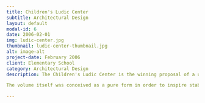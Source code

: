```yaml
---
title: Children's Ludic Center
subtitle: Architectural Design
layout: default
modal-id: 6
date: 2006-02-01
img: ludic-center.jpg
thumbnail: ludic-center-thumbnail.jpg
alt: image-alt
project-date: February 2006
client: Elementary School
category: Architectural Design
description: The Children's Ludic Center is the winning proposal of a university competition held by the Universidad La Gran Colombia to measure the faculty's overall design level. The challenge was to design a building where a small school in the nearby town of Circasia, Quindio Colombia could educate its smaller students through active playtime or “Ludic” activities.

The volume itself was conceived as a pure form in order to inspire stability and provide a recognizable shape for children. Due to lot size and shape, the rectangular shaped building was oriented North-South, which means most of the façade’s surface was directly exposed to direct sunlight. In order to mitigate direct sunlight from the hot west, a “wood screen” provides shade without compromising visibility but rather enticing exploration. The resulting space is the stairway to the second floor. The East facade welcomes the warm morning sun with its big windows and views, which also would lead to a reduction in energy consumption caused by the use of artificial lighting.

---
```

